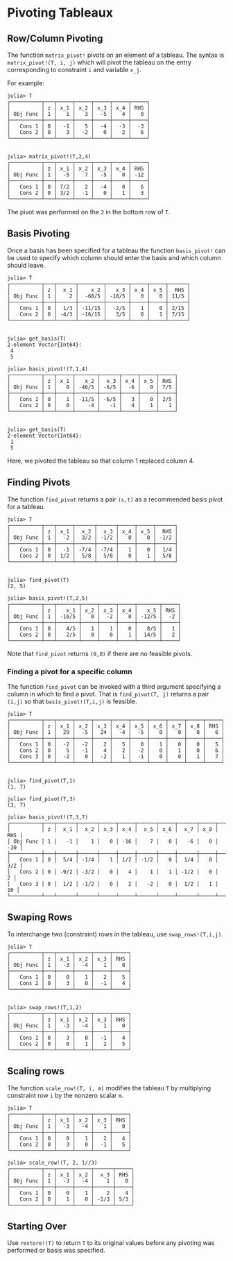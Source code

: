 # Pivoting Tableaux

## Row/Column Pivoting

The function `matrix_pivot!` pivots on an element of a tableau. 
The syntax is `matrix_pivot!(T, i, j)` which will pivot the tableau on the entry corresponding to constraint `i` and variable `x_j`. 

For example:
```
julia> T
┌──────────┬───┬─────┬─────┬─────┬─────┬─────┐
│          │ z │ x_1 │ x_2 │ x_3 │ x_4 │ RHS │
│ Obj Func │ 1 │   1 │   3 │  -5 │   4 │   0 │
├──────────┼───┼─────┼─────┼─────┼─────┼─────┤
│   Cons 1 │ 0 │  -1 │   5 │  -4 │  -3 │  -3 │
│   Cons 2 │ 0 │   3 │  -2 │   0 │   2 │   6 │
└──────────┴───┴─────┴─────┴─────┴─────┴─────┘


julia> matrix_pivot!(T,2,4)
┌──────────┬───┬─────┬─────┬─────┬─────┬─────┐
│          │ z │ x_1 │ x_2 │ x_3 │ x_4 │ RHS │
│ Obj Func │ 1 │  -5 │   7 │  -5 │   0 │ -12 │
├──────────┼───┼─────┼─────┼─────┼─────┼─────┤
│   Cons 1 │ 0 │ 7/2 │   2 │  -4 │   0 │   6 │
│   Cons 2 │ 0 │ 3/2 │  -1 │   0 │   1 │   3 │
└──────────┴───┴─────┴─────┴─────┴─────┴─────┘
```
The pivot was performed on the `2` in the bottom row of `T`.

## Basis Pivoting

Once a basis has been specified for a tableau the function `basis_pivot!` can be used to specify which column should enter the basis and which column should leave.
```
julia> T
┌──────────┬───┬──────┬────────┬───────┬─────┬─────┬──────┐
│          │ z │  x_1 │    x_2 │   x_3 │ x_4 │ x_5 │  RHS │
│ Obj Func │ 1 │    2 │  -68/5 │ -18/5 │   0 │   0 │ 11/5 │
├──────────┼───┼──────┼────────┼───────┼─────┼─────┼──────┤
│   Cons 1 │ 0 │  1/3 │ -11/15 │  -2/5 │   1 │   0 │ 2/15 │
│   Cons 2 │ 0 │ -4/3 │ -16/15 │   3/5 │   0 │   1 │ 7/15 │
└──────────┴───┴──────┴────────┴───────┴─────┴─────┴──────┘


julia> get_basis(T)
2-element Vector{Int64}:
 4
 5

julia> basis_pivot!(T,1,4)
┌──────────┬───┬─────┬───────┬──────┬─────┬─────┬─────┐
│          │ z │ x_1 │   x_2 │  x_3 │ x_4 │ x_5 │ RHS │
│ Obj Func │ 1 │   0 │ -46/5 │ -6/5 │  -6 │   0 │ 7/5 │
├──────────┼───┼─────┼───────┼──────┼─────┼─────┼─────┤
│   Cons 1 │ 0 │   1 │ -11/5 │ -6/5 │   3 │   0 │ 2/5 │
│   Cons 2 │ 0 │   0 │    -4 │   -1 │   4 │   1 │   1 │
└──────────┴───┴─────┴───────┴──────┴─────┴─────┴─────┘


julia> get_basis(T)
2-element Vector{Int64}:
 1
 5
```

Here, we pivoted the tableau so that column 1 replaced column 4. 

## Finding Pivots

The function `find_pivot` returns a pair `(s,t)` as a recommended basis pivot for a tableau. 
```
julia> T
┌──────────┬───┬─────┬──────┬──────┬─────┬─────┬──────┐
│          │ z │ x_1 │  x_2 │  x_3 │ x_4 │ x_5 │  RHS │
│ Obj Func │ 1 │  -2 │  3/2 │ -1/2 │   0 │   0 │ -1/2 │
├──────────┼───┼─────┼──────┼──────┼─────┼─────┼──────┤
│   Cons 1 │ 0 │  -1 │ -7/4 │ -7/4 │   1 │   0 │  1/4 │
│   Cons 2 │ 0 │ 1/2 │  5/8 │  5/8 │   0 │   1 │  5/8 │
└──────────┴───┴─────┴──────┴──────┴─────┴─────┴──────┘


julia> find_pivot(T)
(2, 5)

julia> basis_pivot!(T,2,5)
┌──────────┬───┬───────┬─────┬─────┬─────┬───────┬─────┐
│          │ z │   x_1 │ x_2 │ x_3 │ x_4 │   x_5 │ RHS │
│ Obj Func │ 1 │ -16/5 │   0 │  -2 │   0 │ -12/5 │  -2 │
├──────────┼───┼───────┼─────┼─────┼─────┼───────┼─────┤
│   Cons 1 │ 0 │   4/5 │   1 │   1 │   0 │   8/5 │   1 │
│   Cons 2 │ 0 │   2/5 │   0 │   0 │   1 │  14/5 │   2 │
└──────────┴───┴───────┴─────┴─────┴─────┴───────┴─────┘
```

Note that `find_pivot` returns `(0,0)` if there are no feasible pivots. 

### Finding a pivot for a specific column

The function `find_pivot` can be invoked with a third argument specifying a column in which to find a pivot. 
That is `find_pivot(T, j)` returns a pair `(i,j)` so that `basis_pivot!(T,i,j)` is feasible. 


```
julia> T
┌──────────┬───┬─────┬─────┬─────┬─────┬─────┬─────┬─────┬─────┬─────┐
│          │ z │ x_1 │ x_2 │ x_3 │ x_4 │ x_5 │ x_6 │ x_7 │ x_8 │ RHS │
│ Obj Func │ 1 │  29 │  -5 │  24 │  -4 │  -5 │   0 │   0 │   0 │   6 │
├──────────┼───┼─────┼─────┼─────┼─────┼─────┼─────┼─────┼─────┼─────┤
│   Cons 1 │ 0 │  -2 │  -2 │   2 │   5 │   0 │   1 │   0 │   0 │   5 │
│   Cons 2 │ 0 │   5 │  -1 │   4 │   2 │  -2 │   0 │   1 │   0 │   6 │
│   Cons 3 │ 0 │  -2 │   0 │  -2 │   1 │  -1 │   0 │   0 │   1 │   7 │
└──────────┴───┴─────┴─────┴─────┴─────┴─────┴─────┴─────┴─────┴─────┘


julia> find_pivot(T,1)
(1, 7)

julia> find_pivot(T,3)
(3, 7)

julia> basis_pivot!(T,3,7)
┌──────────┬───┬──────┬──────┬─────┬─────┬──────┬─────┬──────┬─────┬─────┐
│          │ z │  x_1 │  x_2 │ x_3 │ x_4 │  x_5 │ x_6 │  x_7 │ x_8 │ RHS │
│ Obj Func │ 1 │   -1 │    1 │   0 │ -16 │    7 │   0 │   -6 │   0 │ -30 │
├──────────┼───┼──────┼──────┼─────┼─────┼──────┼─────┼──────┼─────┼─────┤
│   Cons 1 │ 0 │  5/4 │ -1/4 │   1 │ 1/2 │ -1/2 │   0 │  1/4 │   0 │ 3/2 │
│   Cons 2 │ 0 │ -9/2 │ -3/2 │   0 │   4 │    1 │   1 │ -1/2 │   0 │   2 │
│   Cons 3 │ 0 │  1/2 │ -1/2 │   0 │   2 │   -2 │   0 │  1/2 │   1 │  10 │
└──────────┴───┴──────┴──────┴─────┴─────┴──────┴─────┴──────┴─────┴─────┘
```

## Swaping Rows

To interchange two (constraint) rows in the tableau, use `swap_rows!(T,i,j)`.
```
julia> T
┌──────────┬───┬─────┬─────┬─────┬─────┐
│          │ z │ x_1 │ x_2 │ x_3 │ RHS │
│ Obj Func │ 1 │  -3 │  -4 │   1 │   0 │
├──────────┼───┼─────┼─────┼─────┼─────┤
│   Cons 1 │ 0 │   0 │   1 │   2 │   5 │
│   Cons 2 │ 0 │   3 │   0 │  -1 │   4 │
└──────────┴───┴─────┴─────┴─────┴─────┘


julia> swap_rows!(T,1,2)
┌──────────┬───┬─────┬─────┬─────┬─────┐
│          │ z │ x_1 │ x_2 │ x_3 │ RHS │
│ Obj Func │ 1 │  -3 │  -4 │   1 │   0 │
├──────────┼───┼─────┼─────┼─────┼─────┤
│   Cons 1 │ 0 │   3 │   0 │  -1 │   4 │
│   Cons 2 │ 0 │   0 │   1 │   2 │   5 │
└──────────┴───┴─────┴─────┴─────┴─────┘
```

## Scaling rows

The function `scale_row!(T, i, m)` modifies the tableau `T` by multiplying constraint row `i` by the nonzero scalar `m`. 

```
julia> T
┌──────────┬───┬─────┬─────┬─────┬─────┐
│          │ z │ x_1 │ x_2 │ x_3 │ RHS │
│ Obj Func │ 1 │  -3 │  -4 │   1 │   0 │
├──────────┼───┼─────┼─────┼─────┼─────┤
│   Cons 1 │ 0 │   0 │   1 │   2 │   4 │
│   Cons 2 │ 0 │   3 │   0 │  -1 │   5 │
└──────────┴───┴─────┴─────┴─────┴─────┘

julia> scale_row!(T, 2, 1//3)
┌──────────┬───┬─────┬─────┬──────┬─────┐
│          │ z │ x_1 │ x_2 │  x_3 │ RHS │
│ Obj Func │ 1 │  -3 │  -4 │    1 │   0 │
├──────────┼───┼─────┼─────┼──────┼─────┤
│   Cons 1 │ 0 │   0 │   1 │    2 │   4 │
│   Cons 2 │ 0 │   1 │   0 │ -1/3 │ 5/3 │
└──────────┴───┴─────┴─────┴──────┴─────┘
```

## Starting Over

Use `restore!(T)` to return `T` to its original values before any pivoting was performed or basis was specified. 